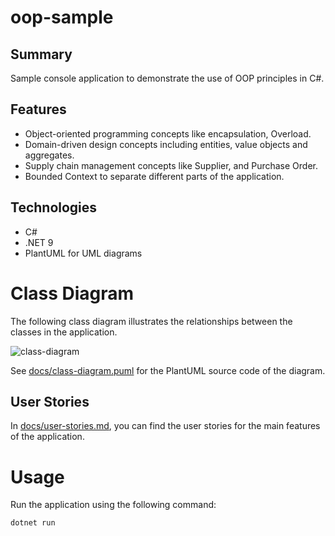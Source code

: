 # oop-sample

## Summary
Sample console application to demonstrate the use of OOP principles in C#.

## Features
 - Object-oriented programming concepts like encapsulation, Overload.
 - Domain-driven design concepts including entities, value objects and aggregates.
 - Supply chain management concepts like Supplier, and Purchase Order.
 - Bounded Context to separate different parts of the application.

## Technologies
 - C#
 - .NET 9
 - PlantUML for UML diagrams

# Class Diagram
The following class diagram illustrates the relationships between the classes in the application.

![class-diagram](https://www.plantuml.com/plantuml/proxy?src=https://raw.githubusercontent.com/Dacc03/oop-sample-app/refs/heads/main/docs/class-diagram.puml)

See [docs/class-diagram.puml](docs/class-diagram.puml) for the PlantUML source code of the diagram.

## User Stories
In [docs/user-stories.md](docs/user-stories.md), you can find the user stories for the main features of the application.

# Usage
Run the application using the following command:

```bash
dotnet run
```